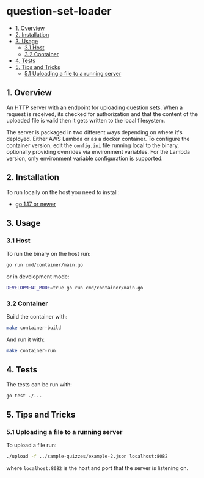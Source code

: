 # question-set-loader

- [1. Overview](#1-overview)
- [2. Installation](#2-installation)
- [3. Usage](#3-usage)
  - [3.1 Host](#31-host)
  - [3.2 Container](#32-container)
- [4. Tests](#4-tests)
- [5. Tips and Tricks](#5-tips-and-tricks)
  - [5.1 Uploading a file to a running server](#51-uploading-a-file-to-a-running-server)

## 1. Overview
An HTTP server with an endpoint for uploading question sets. When a request is received, its checked for authorization and that the content of the uploaded file is valid then it gets written to the local filesystem.

The server is packaged in two different ways depending on where it's deployed. Either AWS Lambda or as a docker container. To configure the container version, edit the `config.ini` file running local to the binary, optionally providing overrides via environment variables. For the Lambda version, only environment variable configuration is supported.

## 2. Installation

To run locally on the host you need to install:
- [go 1.17 or newer](https://go.dev/doc/install)

## 3. Usage

### 3.1 Host
To run the binary on the host run:
```bash
go run cmd/container/main.go
```
or in development mode:
```bash
DEVELOPMENT_MODE=true go run cmd/container/main.go
```

### 3.2 Container
Build the container with:
```bash
make container-build
```
And run it with:
```bash
make container-run
```
## 4. Tests
The tests can be run with:
```bash
go test ./...
```

## 5. Tips and Tricks
### 5.1 Uploading a file to a running server

To upload a file run:
```bash
./upload -f ../sample-quizzes/example-2.json localhost:8082
```
where `localhost:8082` is the host and port that the server is listening on.
